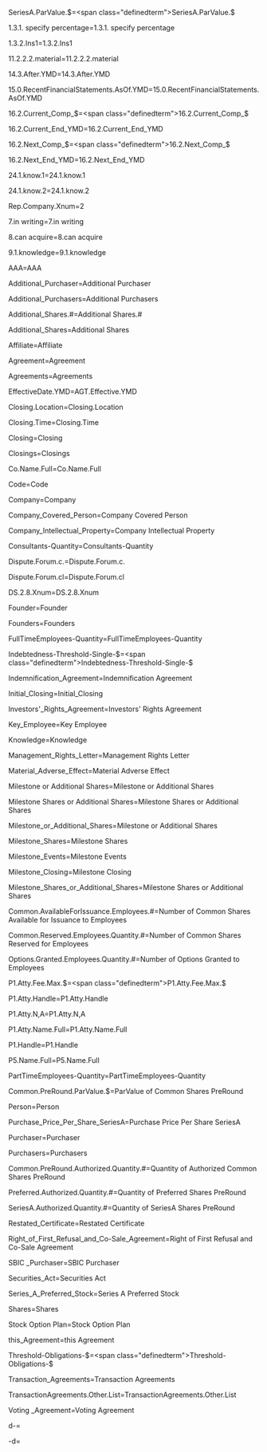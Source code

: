 SeriesA.ParValue.$=<span class="definedterm">SeriesA.ParValue.$</span>


1.3.1. specify percentage=<span class="definedterm">1.3.1. specify percentage</span>

1.3.2.Ins1=<span class="definedterm">1.3.2.Ins1</span>

11.2.2.2.material=<span class="definedterm">11.2.2.2.material</span>

14.3.After.YMD=<span class="definedterm">14.3.After.YMD</span>

15.0.RecentFinancialStatements.AsOf.YMD=<span class="definedterm">15.0.RecentFinancialStatements.AsOf.YMD</span>

16.2.Current_Comp_$=<span class="definedterm">16.2.Current_Comp_$</span>

16.2.Current_End_YMD=<span class="definedterm">16.2.Current_End_YMD</span>

16.2.Next_Comp_$=<span class="definedterm">16.2.Next_Comp_$</span>

16.2.Next_End_YMD=<span class="definedterm">16.2.Next_End_YMD</span>

24.1.know.1=<span class="definedterm">24.1.know.1</span>

24.1.know.2=<span class="definedterm">24.1.know.2</span>

Rep.Company.Xnum=<span class="definedterm">2</span>

7.in writing=<span class="definedterm">7.in writing</span>

8.can acquire=<span class="definedterm">8.can acquire</span>

9.1.knowledge=<span class="definedterm">9.1.knowledge</span>

AAA=<span class="definedterm">AAA</span>

Additional_Purchaser=<span class="definedterm">Additional Purchaser</span>

Additional_Purchasers=<span class="definedterm">Additional Purchasers</span>

Additional_Shares.#=<span class="definedterm">Additional Shares.#</span>

Additional_Shares=<span class="definedterm">Additional Shares</span>

Affiliate=<span class="definedterm">Affiliate</span>

Agreement=<span class="definedterm">Agreement</span>

Agreements=<span class="definedterm">Agreements</span>

EffectiveDate.YMD=<span class="definedterm">AGT.Effective.YMD</span>

Closing.Location=<span class="definedterm">Closing.Location</span>

Closing.Time=<span class="definedterm">Closing.Time</span>

Closing=<span class="definedterm">Closing</span>

Closings=<span class="definedterm">Closings</span>

Co.Name.Full=<span class="definedterm">Co.Name.Full</span>

Code=<span class="definedterm">Code</span>

Company=<span class="definedterm">Company</span>

Company_Covered_Person=<span class="definedterm">Company Covered Person</span>

Company_Intellectual_Property=<span class="definedterm">Company Intellectual Property</span>

Consultants-Quantity=<span class="definedterm">Consultants-Quantity</span>

Dispute.Forum.c.=<span class="definedterm">Dispute.Forum.c.</span>

Dispute.Forum.cl=<span class="definedterm">Dispute.Forum.cl</span>

DS.2.8.Xnum=<span class="definedterm">DS.2.8.Xnum</span>

Founder=<span class="definedterm">Founder</span>

Founders=<span class="definedterm">Founders</span>

FullTimeEmployees-Quantity=<span class="definedterm">FullTimeEmployees-Quantity</span>

Indebtedness-Threshold-Single-$=<span class="definedterm">Indebtedness-Threshold-Single-$</span>

Indemnification_Agreement=<span class="definedterm">Indemnification Agreement</span>

Initial_Closing=<span class="definedterm">Initial_Closing</span>

Investors'_Rights_Agreement=<span class="definedterm">Investors' Rights Agreement</span>

Key_Employee=<span class="definedterm">Key Employee</span>

Knowledge=<span class="definedterm">Knowledge</span>

Management_Rights_Letter=<span class="definedterm">Management Rights Letter</span>

Material_Adverse_Effect=<span class="definedterm">Material Adverse Effect</span>

Milestone or Additional Shares=<span class="definedterm">Milestone or Additional Shares</span>

Milestone Shares or Additional Shares=<span class="definedterm">Milestone Shares or Additional Shares</span>

Milestone_or_Additional_Shares=<span class="definedterm">Milestone or Additional Shares</span>

Milestone_Shares=<span class="definedterm">Milestone Shares</span>

Milestone_Events=<span class="definedterm">Milestone Events</span>

Milestone_Closing=<span class="definedterm">Milestone Closing</span>

Milestone_Shares_or_Additional_Shares=<span class="definedterm">Milestone Shares or Additional Shares</span>

Common.AvailableForIssuance.Employees.#=<span class="definedterm">Number of Common Shares Available for Issuance to Employees</span>

Common.Reserved.Employees.Quantity.#=<span class="definedterm">Number of Common Shares Reserved for Employees</span>

Options.Granted.Employees.Quantity.#=<span class="definedterm">Number of Options Granted to Employees</span>

P1.Atty.Fee.Max.$=<span class="definedterm">P1.Atty.Fee.Max.$</span>

P1.Atty.Handle=<span class="definedterm">P1.Atty.Handle</span>

P1.Atty.N,A=<span class="definedterm">P1.Atty.N,A</span>

P1.Atty.Name.Full=<span class="definedterm">P1.Atty.Name.Full</span>

P1.Handle=<span class="definedterm">P1.Handle</span>

P5.Name.Full=<span class="definedterm">P5.Name.Full</span>

PartTimeEmployees-Quantity=<span class="definedterm">PartTimeEmployees-Quantity</span>

Common.PreRound.ParValue.$=<span class="definedterm">ParValue of Common Shares PreRound</span>


Person=<span class="definedterm">Person</span>

Purchase_Price_Per_Share_SeriesA=<span class="definedterm">Purchase Price Per Share SeriesA</span>

Purchaser=<span class="definedterm">Purchaser</span>

Purchasers=<span class="definedterm">Purchasers</span>

Common.PreRound.Authorized.Quantity.#=<span class="definedterm">Quantity of Authorized Common Shares PreRound</span>

Preferred.Authorized.Quantity.#=<span class="definedterm">Quantity of Preferred Shares PreRound</span>

SeriesA.Authorized.Quantity.#=<span class="definedterm">Quantity of SeriesA Shares PreRound</span>

Restated_Certificate=<span class="definedterm">Restated Certificate</span>

Right_of_First_Refusal_and_Co-Sale_Agreement=<span class="definedterm">Right of First Refusal and Co-Sale Agreement</span>

SBIC _Purchaser=<span class="definedterm">SBIC  Purchaser</span>

Securities_Act=<span class="definedterm">Securities Act</span>

Series_A_Preferred_Stock=<span class="definedterm">Series A Preferred Stock</span>

Shares=<span class="definedterm">Shares</span>

Stock Option Plan=<span class="definedterm">Stock Option Plan</span>

this_Agreement=<span class="definedterm">this Agreement</span>

Threshold-Obligations-$=<span class="definedterm">Threshold-Obligations-$</span>

Transaction_Agreements=<span class="definedterm">Transaction Agreements</span>

TransactionAgreements.Other.List=<span class="definedterm">TransactionAgreements.Other.List</span>

Voting _Agreement=<span class="definedterm">Voting Agreement</span>

d-=<span class="definedterm">

-d=</span>
